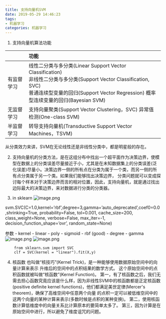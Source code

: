```yaml
---
title: 支持向量机SVM
date: 2019-05-29 14:46:23
tags:
- 机器学习
categories: 机器学习
---
```

1. 支持向量机算法功能

|   |功能|
|:--|:--|
| 有监督学习  | 线性二分类与多分类(Linear Support Vector Classification) <br> 非线性二分类与多分类(Support Vector Classification, SVC)  <br> 普通连续型变量的回归(Support Vector Regression) 概率型连续变量的回归(Bayesian SVM)|
|无监督学习   |支持向量聚类(Support Vector Clustering，SVC) 异常值检测(One-class SVM)
|半监督学习   |转导支持向量机(Transductive Support Vector Machines，TSVM)|

从分类效力来讲，SVM在无论线性还是非线性分类中，都是明星般的存在。

2. 支持向量机的分类方法，是在这组分布中找出一个超平面作为决策边界，使模型在数据上的分类误差尽量接近于小，尤其是在未知数据集上的分类误差(泛化误差)尽量小。决策边界一侧的所有点在分类为属于一个类，而另一侧的所有点分类属于另一个类。如果我们能够找出决策边界， 分类问题就可以变成探讨每个样本对于决策边界而言的相对位置，因此，支持向量机，就是通过找出边际最大的决策边界，来对数据进行分类的分类器。

3. in sklearn
![image.png](0.png)

svm.SVC(C=1.0,kernel=’rbf’,degree=3,gamma=’auto_deprecated’,coef0=0.0,shrinking=True, probability=False, tol=0.001, cache_size=200, class_weight=None, verbose=False, max_iter=-1, decision_function_shape=’ovr’, random_state=None)

参数
    - kernel
        - linear
        - poly
        - sigmoid
        - rbf (good)
    - degree
    - gamma
![image.png](1.png)
![image.png](2.png)

```
    from sklearn.svm import SVC
    clf = SVC(kernel = "linear").fit(X,y)
```

4. 核函数
也叫做“核技巧”(Kernel Trick)，是一种能够使用数据原始空间中的向量计算来表示 升维后的空间中的点积结果的数学方式。 这个原始空间中的点积函数就被叫做“核函数”(Kernel Function)。
第一，有了核函数之后，我们无需去担心函数究竟应该是什么样，因为非线性SVM中的核函数都是正定核函数 (positive definite kernel functions)，他们都满足美世定律(Mercer's theorem)，确保了高维空间中任意两个向量 的点积一定可以被低维空间中的这两个向量的某种计算来表示(多数时候是点积的某种变换)。
第二，使用核函数计算低维度中的向量关系比计算原本的要简单太多了。 
第三，因为计算是在原始空间中进行，所以避免了维度诅咒的问题。